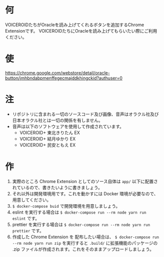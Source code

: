 # 何
VOICEROIDたちがOracleを読み上げてくれるボタンを追加するChrome Extensionです。
VOICEROIDたちにOracleを読み上げてもらいたい際にご利用ください。

# 使
https://chrome.google.com/webstore/detail/oracle-button/jmhbndabpmenffegecmajddkhingckid?authuser=0

# 注
- リポジトリに含まれる一切のソースコード及び画像、音声はオラクル社及び日本オラクル社とは一切の関係を有しません。
- 音声は以下のソフトウェアを使用して作成されています。
  - VOICEROID+ 東北きりたん EX
  - VOICEROID+ 結月ゆかり EX
  - VOICEROID+ 民安ともえ EX

# 作
1. 実際のところ Chrome Extension としてのソース自体は `app/` 以下に配置されているので、書きたいように書きましょう。
2. それ以外は開発環境用です。これを動かすには Docker 環境が必要なので、用意してください。
3. `$ docker-compose buid` で開発環境を用意しましょう。
4. eslint を実行する場合は `$ docker-compose run --rm node yarn run eslint` です。
5. prettier を実行する場合は `$ docker-compose run --rm node yarn run prettier` です。
6. 作成した Chrome Extension を 配布したい場合は、 `$ docker-compose run --rm node yarn run zip` を実行すると `.build/` に拡張機能のパッケージの .zip ファイルが作成されます。これをそのままアップロードしましょう。

